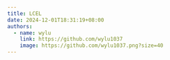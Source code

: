 ```yaml
---
title: LCEL
date: 2024-12-01T18:31:19+08:00
authors:
  - name: wylu
    link: https://github.com/wylu1037
    image: https://github.com/wylu1037.png?size=40
---
```

